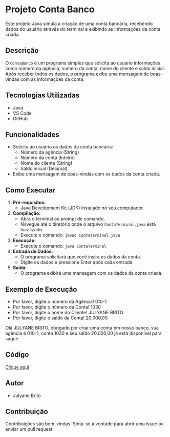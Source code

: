 # Projeto Conta Banco

Este projeto Java simula a criação de uma conta bancária, recebendo dados do usuário através do terminal e exibindo as informações da conta criada.

## Descrição

O `ContaBanco` é um programa simples que solicita ao usuário informações como número da agência, número da conta, nome do cliente e saldo inicial. Após receber todos os dados, o programa exibe uma mensagem de boas-vindas com as informações da conta.


## Tecnologias Utilizadas
* Java
* VS Code
* GitHub
  
## Funcionalidades
* Solicita ao usuário os dados da conta bancária:
    * Número da agência (String)
    * Número da conta (Inteiro)
    * Nome do cliente (String)
    * Saldo inicial (Decimal)
* Exibe uma mensagem de boas-vindas com os dados da conta criada.

## Como Executar

1.  **Pré-requisitos:**
    * Java Development Kit (JDK) instalado no seu computador.
2.  **Compilação:**
    * Abra o terminal ou prompt de comando.
    * Navegue até o diretório onde o arquivo `ContaTerminal.java` está localizado.
    * Execute o comando: `javac ContaTerminal.java`
3.  **Execução:**
    * Execute o comando: `java ContaTerminal`
4.  **Entrada de Dados:**
    * O programa solicitará que você insira os dados da conta.
    * Digite os dados e pressione Enter após cada entrada.
5.  **Saída:**
    * O programa exibirá uma mensagem com os dados da conta criada.

## Exemplo de Execução

* Por favor, digite o número da Agência!
  010-1
* Por favor, digite o número da Conta!
  1030
* Por favor, digite o nome do Cliente!
  JULYANE BRITO
* Por favor, digite o saldo da Conta!
  20.000,00
  
Olá JULYANE BRITO, obrigado por criar uma conta em nosso banco, sua agência é 010-1, conta 1030 e seu saldo 20.000,00 já está disponível para saque.

## Código
[Clique aqui](https://github.com/jusbtt/dio-trilha-java-basico/blob/main/src/ContaTerminal.java)
## Autor

* Julyane Brito

## Contribuição

Contribuições são bem-vindas! Sinta-se à vontade para abrir uma issue ou enviar um pull request.

